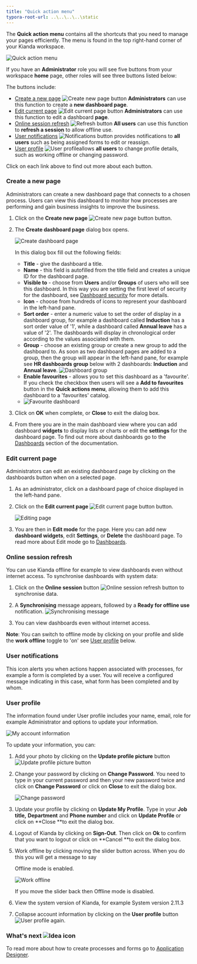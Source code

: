 ```yaml
---
title: "Quick action menu"
typora-root-url: ..\..\..\..\static
---
```


The **Quick action menu** contains all the shortcuts that you need to manage your pages efficiently. The menu is found in the top right-hand corner of your Kianda workspace. 

![Quick action menu](/images/quick-action-menu.jpg)

If you have an **Administrator** role you will see five buttons from your workspace **home** page, other roles will see three buttons listed below:

The buttons include:

- [Create a new page](#create-a-new-page)  ![Create new page button](/images/new-page-button.jpg) **Administrators** can use this function to create a **new dashboard page**.
- [Edit current page](#edit-current-page) ![Edit current page button](/images/edit-current-page.jpg) **Administrators** can use this function to edit a dashboard **page**. 
- [Online session refresh](#online-session-refresh) ![Refresh button](/images/refresh.png) **All users** can use this function to **refresh a session** to allow offline use.
- [User notifications](#user-notifications) ![Notifications button](/images/notifications.png) provides notifications to **all users** such as being assigned forms to edit or reassign.
- [User profile](#user-profile) ![User profile](/images/userprofile.png)allows **all users** to change profile details, such as working offline or changing password.

Click on each link above to find out more about each button.



### Create a new page ##
Administrators can create a new dashboard page that connects to a chosen process. Users can view this dashboard to monitor how processes are performing and gain business insights to improve the business. 
1. Click on the **Create new page** ![Create new page button](/images/new-page-button.jpg) button.

2. The **Create dashboard page** dialog box opens. 

    ![Create dashboard page](/images/new-dashboard-page.jpg)

    In this dialog box fill out the following fields:

    - **Title** - give the dashboard a title.
    - **Name** - this field is autofilled from the title field and creates a unique ID for the dashboard page.
    - **Visible to** - choose from **Users** and/or **Groups** of users who will see this dashboard. In this way you are setting the first level of security for the dashboard, see [Dashboard security](/docs/security/process-level-security/#dashboard-security) for more details.
    - **Icon** - choose from hundreds of icons to represent your dashboard in the left-hand pane.
    - **Sort order** - enter a numeric value to set the order of display in a dashboard group, for example a dashboard called **Induction** has a sort order value of '1', while a dashboard called **Annual leave** has a value of '2'. The dashboards will display in chronological order according to the values associated with them.
    - **Group** - choose an existing group or create a new group to add the dashboard to. As soon as two dashboard pages are added to a group, then the group will appear in the left-hand pane, for example see **HR dashboards group** below with 2 dashboards: **Induction** and **Annual leave**. 
    ![Dashboard group](/images/dashboard-group.jpg)
    - **Enable favourites** - allows you to set this dashboard as a 'favourite'. If you check the checkbox then users will see a **Add to favourites** button in the **Quick actions menu**, allowing them to add this dashboard to a 'favourites' catalog. 
    - ![Favourite dashboard](/images/favourite-dashboard.jpg)
3. Click on **OK** when complete, or **Close** to exit the dialog box. 
4. From there you are in the main dashboard view where you can add dashboard **widgets** to display lists or charts or edit the **settings** for the dashboard page. To find out more about dashboards go to the [Dashboards](/docs/platform/pages/) section of the documentation. 

 

### Edit current page ##

Administrators can edit an existing dashboard page by clicking on the dashboards button when on a selected page.

1. As an administrator, click on a dashboard page of choice displayed in the left-hand pane.

2. Click on the **Edit current page** ![Edit current page button](/images/edit-current-page.jpg) button.

   ![Editing page](/images/editing-page.jpg)

3. You are then in **Edit mode** for the page. Here you can add new **dashboard widgets**, edit **Settings**, or **Delete** the dashboard page. To read more about Edit mode go to [Dashboards](/docs/platform/pages/).




### Online session refresh ##

You can use Kianda offline for example to view dashboards even without internet access. To synchronise dashboards with system data:
1. Click on the **Online session** button ![Online session refresh button](/images/refresh.png) to synchronise data. 

2. A **Synchronising** message appears, followed by a **Ready for offline use** notification.
   ![Synchronising message](/images/synchronising-offline.jpg)

3. You can view dashboards even without internet access.

**Note**: You can switch to offline mode by clicking on your profile and slide the **work offline** toggle to 'on' see [User profile](#user-profile) below.

   

### User notifications ##

This icon alerts you when actions happen associated with processes, for example a form is completed by a user. You will receive a configured message indicating in this case, what form has been completed and by whom.

### User profile ##

The information found under User profile includes your name, email, role for example Administrator and options to update your information.

![My account information](/images/myaccount.png)

To update your information, you can:

1. Add your photo by clicking on the **Update profile picture** button ![Update profile picture button](/images/profilepic.png)

2. Change your password by clicking on **Change Password**. You need to type in your current password and then your new password twice and click on **Change Password** or click on **Close** to exit the dialog box.

   ![Change password](/images/changepassword.png)

3. Update your profile by clicking on **Update My Profile**. Type in your **Job title,** **Department** and **Phone number** and click on **Update Profile** or click on **Close **to exit the dialog box.

4. Logout of Kianda by clicking on **Sign-Out**. Then click on **Ok** to confirm that you want to logout or click on **Cancel **to exit the dialog box.

5. Work offline by clicking moving the slider button across. When you do this you will get a message to say 

   Offline mode is enabled. 

   ![Work offline](/images/workoffline.png)

   If you move the slider back then Offline mode is disabled.

6. View the system version of Kianda, for example System version 2.11.3

7. Collapse account information by clicking on the **User profile** button ![User profile](/images/userprofile.png) again. 




### What's next  ![Idea icon](/images/18.png) ###

To read more about how to create processes and forms go to [Application Designer](/docs/platform/application-designer/).
